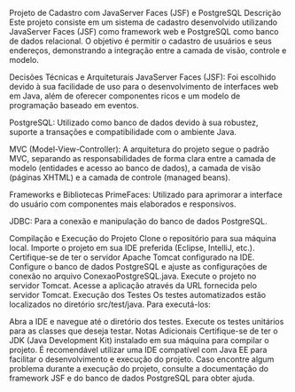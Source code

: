 Projeto de Cadastro com JavaServer Faces (JSF) e PostgreSQL
Descrição
Este projeto consiste em um sistema de cadastro desenvolvido utilizando JavaServer Faces (JSF) como framework web e PostgreSQL como banco de dados relacional. O objetivo é permitir o cadastro de usuários e seus endereços, demonstrando a integração entre a camada de visão, controle e modelo.

Decisões Técnicas e Arquiteturais
JavaServer Faces (JSF): Foi escolhido devido à sua facilidade de uso para o desenvolvimento de interfaces web em Java, além de oferecer componentes ricos e um modelo de programação baseado em eventos.

PostgreSQL: Utilizado como banco de dados devido à sua robustez, suporte a transações e compatibilidade com o ambiente Java.

MVC (Model-View-Controller): A arquitetura do projeto segue o padrão MVC, separando as responsabilidades de forma clara entre a camada de modelo (entidades e acesso ao banco de dados), a camada de visão (páginas XHTML) e a camada de controle (managed beans).

Frameworks e Bibliotecas
PrimeFaces: Utilizado para aprimorar a interface do usuário com componentes mais elaborados e responsivos.

JDBC: Para a conexão e manipulação do banco de dados PostgreSQL.

Compilação e Execução do Projeto
Clone o repositório para sua máquina local.
Importe o projeto em sua IDE preferida (Eclipse, IntelliJ, etc.).
Certifique-se de ter o servidor Apache Tomcat configurado na IDE.
Configure o banco de dados PostgreSQL e ajuste as configurações de conexão no arquivo ConexaoPostgreSQL.java.
Execute o projeto no servidor Tomcat.
Acesse a aplicação através da URL fornecida pelo servidor Tomcat.
Execução dos Testes
Os testes automatizados estão localizados no diretório src/test/java. Para executá-los:

Abra a IDE e navegue até o diretório dos testes.
Execute os testes unitários para as classes que deseja testar.
Notas Adicionais
Certifique-se de ter o JDK (Java Development Kit) instalado em sua máquina para compilar o projeto.
É recomendável utilizar uma IDE compatível com Java EE para facilitar o desenvolvimento e execução do projeto.
Caso encontre algum problema durante a execução do projeto, consulte a documentação do framework JSF e do banco de dados PostgreSQL para obter ajuda.
